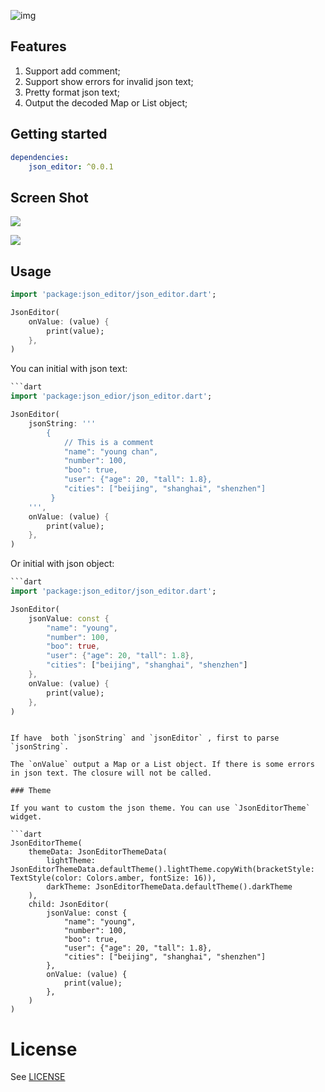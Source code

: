  ![img](https://tva1.sinaimg.cn/large/008i3skNgy1gysaom8718j322c0u0408.jpg)

## Features

1. Support add comment;
2. Support show errors for invalid json text;
3. Pretty format json text;
4. Output the decoded Map or List object;

## Getting started

```yaml
dependencies:
    json_editor: ^0.0.1
```

## Screen Shot

![](https://tva1.sinaimg.cn/large/008i3skNgy1gysber4x5tj318f0u0ta7.jpg)

![](https://tva1.sinaimg.cn/large/008i3skNgy1gyscug2rpbg30qo0f0nh5.gif)

## Usage

```dart
import 'package:json_editor/json_editor.dart';

JsonEditor(
    onValue: (value) {
        print(value);
    },
)
```

You can initial with json text:

```dart
```dart
import 'package:json_edior/json_editor.dart';

JsonEditor(
    jsonString: '''
        {
            // This is a comment
            "name": "young chan",
            "number": 100,
            "boo": true,
            "user": {"age": 20, "tall": 1.8},
            "cities": ["beijing", "shanghai", "shenzhen"]
         }
    ''',
    onValue: (value) {
        print(value);
    },
)

```

Or initial with json object:

```dart
```dart
import 'package:json_editor/json_editor.dart';

JsonEditor(
    jsonValue: const {
        "name": "young",
        "number": 100,
        "boo": true,
        "user": {"age": 20, "tall": 1.8},
        "cities": ["beijing", "shanghai", "shenzhen"]
    },
    onValue: (value) {
        print(value);
    },
)
```
```

If have  both `jsonString` and `jsonEditor` , first to parse `jsonString`.

The `onValue` output a Map or a List object. If there is some errors in json text. The closure will not be called.

### Theme

If you want to custom the json theme. You can use `JsonEditorTheme` widget.

```dart
JsonEditorTheme(
    themeData: JsonEditorThemeData(
        lightTheme: JsonEditorThemeData.defaultTheme().lightTheme.copyWith(bracketStyle: TextStyle(color: Colors.amber, fontSize: 16)),
        darkTheme: JsonEditorThemeData.defaultTheme().darkTheme
    ),
    child: JsonEditor(
        jsonValue: const {
            "name": "young",
            "number": 100,
            "boo": true,
            "user": {"age": 20, "tall": 1.8},
            "cities": ["beijing", "shanghai", "shenzhen"]
        },
        onValue: (value) {
            print(value);
        },
    )
)
```



# License

See [LICENSE](LICENSE)
